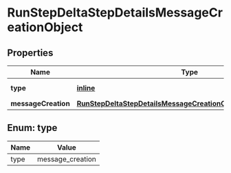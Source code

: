 
# RunStepDeltaStepDetailsMessageCreationObject

## Properties
Name | Type | Description | Notes
------------ | ------------- | ------------- | -------------
**type** | [**inline**](#Type) | Always &#x60;message_creation&#x60;. | 
**messageCreation** | [**RunStepDeltaStepDetailsMessageCreationObjectMessageCreation**](RunStepDeltaStepDetailsMessageCreationObjectMessageCreation.md) |  |  [optional]


<a id="Type"></a>
## Enum: type
Name | Value
---- | -----
type | message_creation



